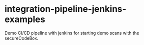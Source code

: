 # integration-pipeline-jenkins-examples
Demo CI/CD pipeline with jenkins for starting demo scans with the secureCodeBox.
